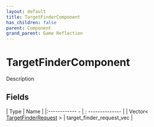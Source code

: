 ```yaml
---
layout: default
title: TargetFinderComponent
has_children: false
parent: Component
grand_parent: Game Reflection
---
```

# TargetFinderComponent
Description 

## Fields
| Type | Name |
|:------------ - | : -------------- |
| Vector< [TargetFinderRequest](game-reflection/classes/target_finder_request.md) > | target_finder_request_vec |

